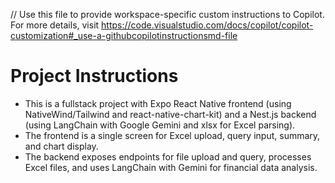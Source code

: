 // Use this file to provide workspace-specific custom instructions to Copilot. For more details, visit https://code.visualstudio.com/docs/copilot/copilot-customization#_use-a-githubcopilotinstructionsmd-file

# Project Instructions

- This is a fullstack project with Expo React Native frontend (using NativeWind/Tailwind and react-native-chart-kit) and a Nest.js backend (using LangChain with Google Gemini and xlsx for Excel parsing).
- The frontend is a single screen for Excel upload, query input, summary, and chart display.
- The backend exposes endpoints for file upload and query, processes Excel files, and uses LangChain with Gemini for financial data analysis.
